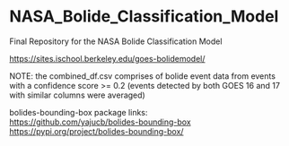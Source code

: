 # NASA_Bolide_Classification_Model
Final Repository for the NASA Bolide Classification Model

https://sites.ischool.berkeley.edu/goes-bolidemodel/

NOTE: the combined_df.csv comprises of bolide event data from events with a confidence score >= 0.2 (events detected by both GOES 16 and 17 with similar columns were averaged)

bolides-bounding-box package links:<br>
https://github.com/yajucb/bolides-bounding-box<br>
https://pypi.org/project/bolides-bounding-box/
